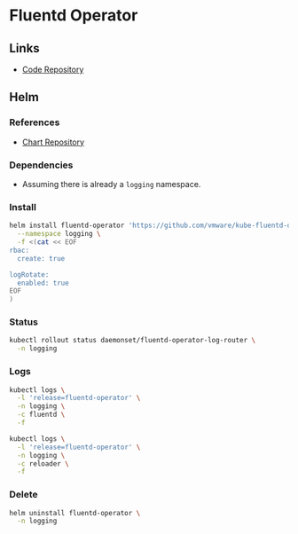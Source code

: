 # Fluentd Operator

## Links

- [Code Repository](https://github.com/vmware/kube-fluentd-operator)

## Helm

### References

- [Chart Repository](https://github.com/vmware/kube-fluentd-operator/tree/master/charts/log-router)

### Dependencies

- Assuming there is already a `logging` namespace.

### Install

```sh
helm install fluentd-operator 'https://github.com/vmware/kube-fluentd-operator/releases/download/v1.15.2/log-router-0.4.0.tgz' \
  --namespace logging \
  -f <(cat << EOF
rbac:
  create: true

logRotate:
  enabled: true
EOF
)
```

<!--
prometheusEnabled: false
serviceMonitor:
  enabled: true
-->

### Status

```sh
kubectl rollout status daemonset/fluentd-operator-log-router \
  -n logging
```

### Logs

```sh
kubectl logs \
  -l 'release=fluentd-operator' \
  -n logging \
  -c fluentd \
  -f

kubectl logs \
  -l 'release=fluentd-operator' \
  -n logging \
  -c reloader \
  -f
```

<!-- ###

```sh
#
kubectl create configmap fluentd-config \
  --from-file=fluent.conf=<(cat << EOF
<match **>
  @type null
</match>
EOF
) \
  -n default

#
kubectl annotate namespace default \
  logging.csp.vmware.com/fluentd-configmap=fluentd-config

#
kubectl get namespace default \
  -o jsonpath='{.metadata.annotations.logging\.csp\.vmware\.com/fluentd-status}'
``` -->

### Delete

```sh
helm uninstall fluentd-operator \
  -n logging
```
